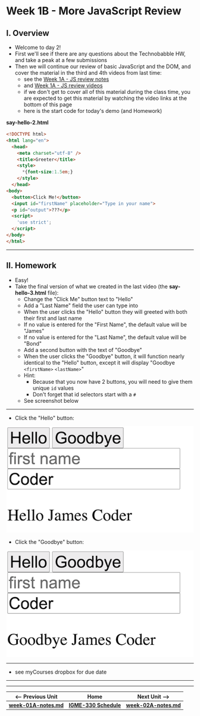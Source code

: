 # Week 1B - More JavaScript Review

## I. Overview

- Welcome to day 2! 
- First we'll see if there are any questions about the Technobabble HW, and take a peak at a few submissions
- Then we will continue our review of basic JavaScript and the DOM, and cover the material in the third and 4th videos from last time:
  - see the [Week 1A - JS review notes](week-01A-notes.md#js-review-notes)
  - and [Week 1A - JS review videos](week-01A-notes.md#js-review-video-links)
  - if we don't get to cover all of this material during the class time, you are expected to get this material by watching the video links at the bottom of this page
  - here is the start code for today's demo (and Homework)

**say-hello-2.html**
```html
<!DOCTYPE html>
<html lang="en">
  <head>
    <meta charset="utf-8" />
    <title>Greeter</title>
    <style>
      *{font-size:1.5em;}
    </style>
  </head>
<body>
  <button>Click Me!</button>
  <input id="firstName" placeholder="Type in your name">
  <p id="output">???</p>
  <script>
    'use strict';
  </script>
</body>
</html>
```

<hr>

## II. Homework
- Easy!
- Take the final version of what we created in the last video (the **say-hello-3.html** file):
  - Change the "Click Me" button text to "Hello" 
  - Add a "Last Name" field the user can type into
  - When the user clicks the "Hello" button they will greeted with both their first and last name
  - If no value is entered for the "First Name", the default value will be "James"
  - If no value is entered for the "Last Name", the default value will be "Bond"
  - Add a second button with the text of "Goodbye"
  - When the user clicks the "Goodbye" button, it will function nearly identical to the "Hello" button, except it will display "Goodbye `<firstName>` `<lastName>`"
  - Hint:
    - Because that you now have 2 buttons, you will need to give them unique `id` values
    - Don't forget that id selectors start with a `#`
  - See screenshot below

<hr>

- Click the "Hello" button:

![screenshot](_images/1B-hello-goodbye-1.png)

- Click the "Goodbye" button:

![screenshot](_images/1B-hello-goodbye-2.png)

<hr>

- see myCourses dropbox for due date


<hr><hr>

| <-- Previous Unit | Home | Next Unit -->
| --- | --- | --- 
| [**week-01A-notes.md**](week-01A-notes.md)     |  [**IGME-330 Schedule**](../schedule.md) | [**week-02A-notes.md**](week-02A-notes.md)
